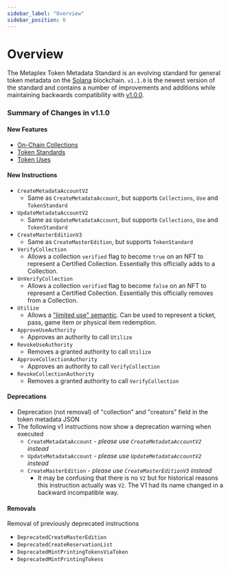 ```yaml
---
sidebar_label: "Overview"
sidebar_position: 0
---
```


# Overview

The Metaplex Token Metadata Standard is an evolving standard for general token metadata on the [Solana][] blockchain. `v1.1.0` is the newest version of the standard and contains a number of improvements and additions while maintaining backwards compatibility with [v1.0.0](/token-metadata/v1.0.0/nft-standard).

### **Summary of Changes in v1.1.0**

#### New Features

- [On-Chain Collections](/token-metadata/v1.1.0/specification#collections)
- [Token Standards](/token-metadata/v1.1.0/specification#token-standards)
- [Token Uses][uses]

#### New Instructions

- `CreateMetadataAccountV2`
  - Same as `CreateMetadataAccount`, but supports `Collections`, `Use` and `TokenStandard`
- `UpdateMetadataAccountV2`
  - Same as `UpdateMetadataAccount`, but supports `Collections`, `Use` and `TokenStandard`
- `CreateMasterEditionV3`
  - Same as `CreateMasterEdition`, but supports `TokenStandard`
- `VerifyCollection`
  - Allows a collection `verified` flag to become `true` on an NFT to represent a Certified Collection. Essentially this officially adds to a Collection.
- `UnVerifyCollection`
  - Allows a collection `verified` flag to become `false` on an NFT to represent a Certified Collection. Essentially this officially removes from a Collection.
- `Utilize`
  - Allows a ["limited use" semantic][uses]. Can be used to represent a ticket, pass, game item or physical item redemption.
- `ApproveUseAuthority`
  - Approves an authority to call `Utilize`
- `RevokeUseAuthority`
  - Removes a granted authority to call `Utilize`
- `ApproveCollectionAuthority`
  - Approves an authority to call `VerifyCollection`
- `RevokeCollectionAuthority`
  - Removes a granted authority to call `VerifyCollection`

#### Deprecations

- Deprecation (not removal) of "collection" and "creators" field in the token metadata JSON
- The following v1 instructions now show a deprecation warning when executed
  - `CreateMetadataAccount` - _please use `CreateMetadataAccountV2` instead_
  - `UpdateMetadataAccount` - _please use `UpdateMetadataAccountV2` instead_
  - `CreateMasterEdition` - _please use `CreateMasterEditionV3` instead_
    - It may be confusing that there is no `V2` but for historical reasons this instruction actually was `V2`. The V1 had its name changed in a backward incompatible way.

#### Removals

Removal of previously deprecated instructions
  - `DeprecatedCreateMasterEdition`
  - `DeprecatedCreateReservationList`
  - `DeprecatedMintPrintingTokensViaToken`
  - `DeprecatedMintPrintingTokens`

[Solana]: https://solana.com
[uses]: /token-metadata/v1.1.0/specification#token-use-settings